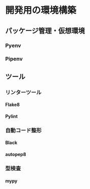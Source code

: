 # 開発用の環境構築

## パッケージ管理・仮想環境

### Pyenv

### Pipenv

## ツール

### リンターツール

#### Flake8

#### Pylint

### 自動コード整形

#### Black

#### autopep8

### 型検査

#### mypy
